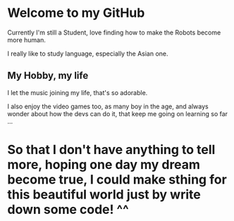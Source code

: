 # Welcome to my GitHub

Currently I'm still a Student, love finding how to make the Robots become more human.

I really like to study language, especially the Asian one.

## My Hobby, my life

I let the music joining my life, that's so adorable.

I also enjoy the video games too, as many boy in the age, and always wonder about how the devs can do it, that keep me going on learning so far ...

# So that I don't have anything to tell more, hoping one day my dream become true, I could make sthing for this beautiful world just by write down some code! ^^
